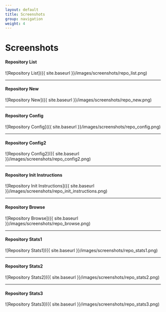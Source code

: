 ```yaml
---
layout: default
title: Screenshots
group: navigation
weight: 4
---
```


<div id="toc">
  <h1>Screenshots</h1>
</div>


#### Repository List

![Repository List]({{ site.baseurl }}/images/screenshots/repo_list.png)

***

#### Repository New

![Repository New]({{ site.baseurl }}/images/screenshots/repo_new.png)

***

#### Repository Config

![Repository Config]({{ site.baseurl }}/images/screenshots/repo_config.png)

***

#### Repository Config2

![Repository Config2]({{ site.baseurl }}/images/screenshots/repo_config2.png)

***

#### Repository Init Instructions

![Repository Init Instructions]({{ site.baseurl }}/images/screenshots/repo_init_instructions.png)

***

#### Repository Browse

![Repository Browse]({{ site.baseurl }}/images/screenshots/repo_browse.png)

***

#### Repository Stats1

![Repository Stats1]({{ site.baseurl }}/images/screenshots/repo_stats1.png)

***

#### Repository Stats2

![Repository Stats2]({{ site.baseurl }}/images/screenshots/repo_stats2.png)

***

#### Repository Stats3

![Repository Stats3]({{ site.baseurl }}/images/screenshots/repo_stats3.png)
